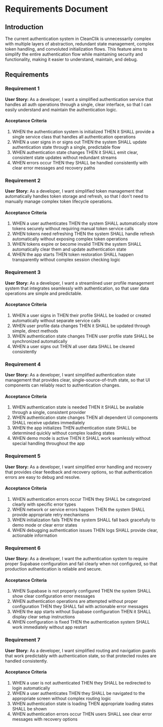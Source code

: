 # Requirements Document

## Introduction

The current authentication system in CleanClik is unnecessarily complex with multiple layers of abstraction, redundant state management, complex token handling, and convoluted initialization flows. This feature aims to simplify the entire authentication flow while maintaining security and functionality, making it easier to understand, maintain, and debug.

## Requirements

### Requirement 1

**User Story:** As a developer, I want a simplified authentication service that handles all auth operations through a single, clear interface, so that I can easily understand and maintain the authentication logic.

#### Acceptance Criteria

1. WHEN the authentication system is initialized THEN it SHALL provide a single service class that handles all authentication operations
2. WHEN a user signs in or signs out THEN the system SHALL update authentication state through a single, predictable flow
3. WHEN authentication state changes THEN it SHALL emit clear, consistent state updates without redundant streams
4. WHEN errors occur THEN they SHALL be handled consistently with clear error messages and recovery paths

### Requirement 2

**User Story:** As a developer, I want simplified token management that automatically handles token storage and refresh, so that I don't need to manually manage complex token lifecycle operations.

#### Acceptance Criteria

1. WHEN a user authenticates THEN the system SHALL automatically store tokens securely without requiring manual token service calls
2. WHEN tokens need refreshing THEN the system SHALL handle refresh automatically without exposing complex token operations
3. WHEN tokens expire or become invalid THEN the system SHALL automatically clear them and update authentication state
4. WHEN the app starts THEN token restoration SHALL happen transparently without complex session checking logic

### Requirement 3

**User Story:** As a developer, I want a streamlined user profile management system that integrates seamlessly with authentication, so that user data operations are simple and predictable.

#### Acceptance Criteria

1. WHEN a user signs in THEN their profile SHALL be loaded or created automatically without separate service calls
2. WHEN user profile data changes THEN it SHALL be updated through simple, direct methods
3. WHEN authentication state changes THEN user profile state SHALL be synchronized automatically
4. WHEN a user signs out THEN all user data SHALL be cleared consistently

### Requirement 4

**User Story:** As a developer, I want simplified authentication state management that provides clear, single-source-of-truth state, so that UI components can reliably react to authentication changes.

#### Acceptance Criteria

1. WHEN authentication state is needed THEN it SHALL be available through a single, consistent provider
2. WHEN authentication state changes THEN all dependent UI components SHALL receive updates immediately
3. WHEN the app initializes THEN authentication state SHALL be determined quickly without complex loading states
4. WHEN demo mode is active THEN it SHALL work seamlessly without special handling throughout the app

### Requirement 5

**User Story:** As a developer, I want simplified error handling and recovery that provides clear feedback and recovery options, so that authentication errors are easy to debug and resolve.

#### Acceptance Criteria

1. WHEN authentication errors occur THEN they SHALL be categorized clearly with specific error types
2. WHEN network or service errors happen THEN the system SHALL provide appropriate retry mechanisms
3. WHEN initialization fails THEN the system SHALL fall back gracefully to demo mode or clear error states
4. WHEN debugging authentication issues THEN logs SHALL provide clear, actionable information

### Requirement 6

**User Story:** As a developer, I want the authentication system to require proper Supabase configuration and fail clearly when not configured, so that production authentication is reliable and secure.

#### Acceptance Criteria

1. WHEN Supabase is not properly configured THEN the system SHALL show clear configuration error messages
2. WHEN authentication operations are attempted without proper configuration THEN they SHALL fail with actionable error messages
3. WHEN the app starts without Supabase configuration THEN it SHALL display clear setup instructions
4. WHEN configuration is fixed THEN the authentication system SHALL work immediately without app restart

### Requirement 7

**User Story:** As a developer, I want simplified routing and navigation guards that work predictably with authentication state, so that protected routes are handled consistently.

#### Acceptance Criteria

1. WHEN a user is not authenticated THEN they SHALL be redirected to login automatically
2. WHEN a user authenticates THEN they SHALL be navigated to the appropriate screen without complex routing logic
3. WHEN authentication state is loading THEN appropriate loading states SHALL be shown
4. WHEN authentication errors occur THEN users SHALL see clear error messages with recovery options